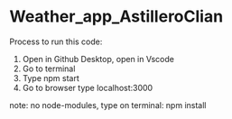 # Weather_app_AstilleroClian

Process to run this code:
1. Open in Github Desktop, open in Vscode 
2. Go to terminal
3. Type npm start
4. Go to browser type localhost:3000

note: no node-modules, type on terminal:  npm install
